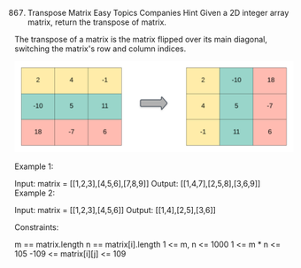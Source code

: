 867. Transpose Matrix
Easy
Topics
Companies
Hint
Given a 2D integer array matrix, return the transpose of matrix.

The transpose of a matrix is the matrix flipped over its main diagonal, switching the matrix's row and column indices.


![](./res/img/hint_transpose.png)
 

Example 1:

Input: matrix = [[1,2,3],[4,5,6],[7,8,9]]
Output: [[1,4,7],[2,5,8],[3,6,9]]
Example 2:

Input: matrix = [[1,2,3],[4,5,6]]
Output: [[1,4],[2,5],[3,6]]
 

Constraints:

m == matrix.length
n == matrix[i].length
1 <= m, n <= 1000
1 <= m * n <= 105
-109 <= matrix[i][j] <= 109